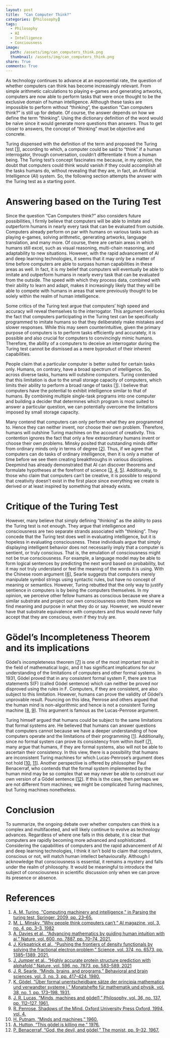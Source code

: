 ```yaml
---
layout: post
title:  "Can Computer Think?"
categories: [Philosophy]
tags:
  - Philosophy
  - AI
  - Intelligence
  - Conciousness
image:
  path: /assets/img/can_computers_think.png
  thumbnail: /assets/img/can_computers_think.png
share: True
comments: True
---
```


As technology continues to advance at an exponential rate, the question of whether computers can think has become increasingly relevant. From simple arithmetic calculations to playing e-games and generating artworks, computers are now able to perform tasks that were once thought to be the exclusive domain of human intelligence. Although these tasks are impossible to perform without “thinking”, the question “Can computers think?” is still up for debate. Of course, the answer depends on how we define the term “thinking”. Using the dictionary definition of the word would be naïve since it would generate more questions than answers. Thus to get closer to answers, the concept of “thinking” must be objective and concrete.

Turing dispensed with the definition of the term and proposed the Turing test [[1](https://redirect.cs.umbc.edu/courses/471/papers/turing.pdf)], according to which, a computer could be said to “think” if a human interrogator, through conversation, couldn’t differentiate it from a human being. The Turing test’s concept fascinates me because, in my opinion, the doubt that computers could think would vanish if they could accomplish all the tasks humans do, without revealing that they are, in fact, an Artificial Intelligence (AI) system. So, the following section attempts the answer with the Turing test as a starting point.

# Answering based on the Turing Test

Since the question “Can Computers think?” also considers future possibilities, I firmly believe that computers will be able to imitate and outperform humans in nearly every task that can be evaluated from outside. Computers already perform on par with humans on various tasks such as playing e-games, solving arithmetic, generating artworks, language translation, and many more. Of course, there are certain areas in which humans still excel, such as visual reasoning, multi-chain reasoning, and adaptability to new situations. However, with the rapid advancement of AI and deep learning technologies, it seems that it may only be a matter of time before computers are able to surpass human capabilities in these areas as well. In fact, it is my belief that computers will eventually be able to imitate and outperform humans in nearly every task that can be evaluated from the outside. The speed with which they process data, combined with their ability to learn and adapt, makes it increasingly likely that they will be able to compete with humans in areas that were previously thought to be solely within the realm of human intelligence.

Some critics of the Turing test argue that computers’ high speed and accuracy will reveal themselves to the interrogator. This argument overlooks the fact that computers participating in the Turing test can be specifically programmed to imitate humans so that they deliberately make mistakes and slower responses. While this may seem counterintuitive, given the primary purpose of computers is to perform tasks efficiently and accurately, it is possible and also crucial for computers to convincingly mimic humans. Therefore, the ability of a computers to deceive an interrogator during the Turing test cannot be dismissed as a mere byproduct of their inherent capabilities.

People claim that a particular computer is better suited for certain tasks only. Humans, on contrary, have a broad spectrum of intelligence. So, across diverse tasks, humans will outshine computers. Turing contended that this limitation is due to the small storage capacity of computers, which limits their ability to perform a broad range of tasks [[1](https://redirect.cs.umbc.edu/courses/471/papers/turing.pdf)]. I believe that computers have the potential to exhibit intelligence similar to that of humans. By combining multiple single-task programs into one computer and building a decider that determines which program is most suited to answer a particular question, we can potentially overcome the limitations imposed by small storage capacity.

Many contend that computers can only perform what they are programmed to. Hence they can neither invent, nor choose their own problem. Therefore, humans will outshine Turing machines on the account of creativity. This contention ignores the fact that only a few extraordinary humans invent or choose their own problems. Minsky posited that outstanding minds differ from ordinary minds only in terms of degree [[2](https://ojs.aaai.org/index.php/aimagazine/article/view/376)]. Thus, if we agree that computers can do tasks of ordinary intelligence, then it is only a matter of time before we see them creating breakthroughs in various disciplines. Deepmind has already demonstrated that AI can discover theorems and formulate hypotheses at the forefront of science [[3](https://www.nature.com/articles/s41586-021-04086-x), [4](https://www.science.org/doi/10.1126/science.abj6511), [5](https://www.nature.com/articles/s41586-021-03819-2)]. Additionally, to those who claim that computers can’t be creative, it is possible to respond that creativity doesn’t exist in the first place since everything we create is derived or at least inspired by something that already exists.

# Critique of the Turing Test

However, many believe that simply defining “thinking” as the ability to pass the Turing test is not enough. They argue that intelligence and consciousness are two separate strands associated with "thinking”. They concede that the Turing test does well in evaluating intelligence, but it is hopeless in evaluating consciousness. These individuals argue that simply displaying intelligent behavior does not necessarily imply that a computer is sentient, or truly conscious. That is, the emulation of consciousness might not be true consciousness. For example, a language model may be able to form logical sentences by predicting the next word based on probability, but it may not truly understand or feel the meaning of the words it is using. With the Chinese room argument [[6](https://web-archive.southampton.ac.uk/cogprints.org/7150/1/10.1.1.83.5248.pdf)], Searle suggests that computers merely manipulate symbol strings using syntactic rules, but have no concept of meaning or semantics. However, Turing rebutted that the only way to justify sentience in computers is by being the computers themselves. In my opinion, we perceive other fellow humans as conscious because we share a similar substrate and project our own consciousness onto them. Hence we find meaning and purpose in what they do or say. However, we would never have that substrate equivalence with computers and thus would never fully accept that they are conscious, even if they truly are.

# Gödel’s Incompleteness Theorem and its implications

Gödel’s incompleteness theorem [[7](https://link.springer.com/article/10.1007/BF01700692)] is one of the most important result in the field of mathematical logic, and it has significant implications for our understanding of the limitations of computers and other formal systems. In 1931, Gödel proved that in any consistent formal system F, there are true statements S(F) (called Gödel sentence) which can neither be proved nor disproved using the rules in F. Computers, if they are consistent, are also subject to this limitation. However, humans can prove the validity of Gödel’s unprovable result. Pouncing on this idea, Penrose and others argued that the human mind is non-algorithmic and hence is not a consistent Turing machine [[8](https://www.cambridge.org/core/journals/philosophy/article/minds-machines-and-godel1/727219EDEB5DD3679E56CF3D335C90C1), [9](https://www.amazon.com/Shadows-Mind-Missing-Science-Consciousness/dp/0195106466)]. This argument is famous as the Lucas-Penrose argument.

Turing himself argued that humans could be subject to the same limitations that formal systems are. He believed that humans can answer questions that computers cannot because we have a deeper understanding of how computers operate and the limitations of their programming [[1](https://redirect.cs.umbc.edu/courses/471/papers/turing.pdf)]. Additionally, since no formal system can prove its consistency from within itself [[7](https://link.springer.com/article/10.1007/BF01700692)], many argue that humans, if they are formal systems, also will not be able to ascertain their consistency. In this view, there is a possibility that humans are inconsistent Turing machines for which Lucas-Penrose’s argument does not hold [[10](https://philarchive.org/rec/PUTMAM), [11](https://www.openstarts.units.it/bitstream/10077/5474/1/Hutton_E&P_V_2003_1.pdf)]. Another perspective is offered by philosopher Paul Benacerraf, who contends that the formal system implemented by the human mind may be so complex that we may never be able to construct our own version of a Gödel sentence [[12](https://www.jstor.org/stable/27902014)]. If this is the case, then perhaps we are not different from machines; we might be complicated Turing machines, but Turing machines nonetheless.

# Conclusion

To summarize, the ongoing debate over whether computers can think is a complex and multifaceted, and will likely continue to evolve as technology advances. Regardless of where one falls in this debate, it is clear that computers are rapidly becoming more advanced and sophisticated. Considering the capabilities of computers and the rapid advancement of AI and deep learning technologies, I think it isn't bold to claim that computers, conscious or not, will match human intellect behaviourally. Although I acknowledge that consciousness is essential, it remains a mystery and falls under the realm of philosophy. It would be meaningful to introduce the subject of consciousness in scientific discussion only when we can prove its presence or absence.

# References

1. [A. M. Turing, "Computing machinery and intelligence," in Parsing the turing test, Springer, 2009, pp. 23–65.](https://redirect.cs.umbc.edu/courses/471/papers/turing.pdf)
2. [M. L. Minsky, “Why people think computers can’t,” AI magazine, vol. 3, no. 4, pp. 3–3, 1982](https://ojs.aaai.org/index.php/aimagazine/article/view/376)
3. [A. Davies et al., “Advancing mathematics by guiding human intuition with ai,” Nature, vol. 600, no. 7887, pp. 70–74, 2021.](https://www.nature.com/articles/s41586-021-04086-x)
4. [J. Kirkpatrick et al., “Pushing the frontiers of density functionals by solving the fractional electron problem,” Science, vol. 374, no. 6573, pp. 1385–1389, 2021.](https://www.science.org/doi/10.1126/science.abj6511)
5. [J. Jumper et al., “Highly accurate protein structure prediction with alphafold,” Nature, vol. 596, no. 7873, pp. 583–589, 2021](https://www.nature.com/articles/s41586-021-03819-2)
6. [J. R. Searle, “Minds, brains, and programs,” Behavioral and brain sciences, vol. 3, no. 3, pp. 417–424, 1980.](https://web-archive.southampton.ac.uk/cogprints.org/7150/1/10.1.1.83.5248.pdf)
7. [K. Gödel, “Über formal unentscheidbare sätze der principia mathematica und verwandter systeme i,” Monatshefte für mathematik und physik, vol. 38, no. 1, pp. 173–198, 1931.](https://link.springer.com/article/10.1007/BF01700692)
8. [J. R. Lucas, “Minds, machines and gödel1,” Philosophy, vol. 36, no. 137, pp. 112–127, 1961.](https://www.cambridge.org/core/journals/philosophy/article/minds-machines-and-godel1/727219EDEB5DD3679E56CF3D335C90C1)
9. [R. Penrose, Shadows of the Mind. Oxford University Press Oxford, 1994, vol. 4.](https://www.amazon.com/Shadows-Mind-Missing-Science-Consciousness/dp/0195106466)
10. [H. Putnam, “Minds and machines,” 1960.](https://philarchive.org/rec/PUTMAM)
11. [A. Hutton, “This gödel is killing me,” 1976.](https://www.openstarts.units.it/bitstream/10077/5474/1/Hutton_E&P_V_2003_1.pdf)
12. [P. Benacerraf, “God, the devil, and gödel,” The monist, pp. 9–32, 1967.](https://www.jstor.org/stable/27902014)
